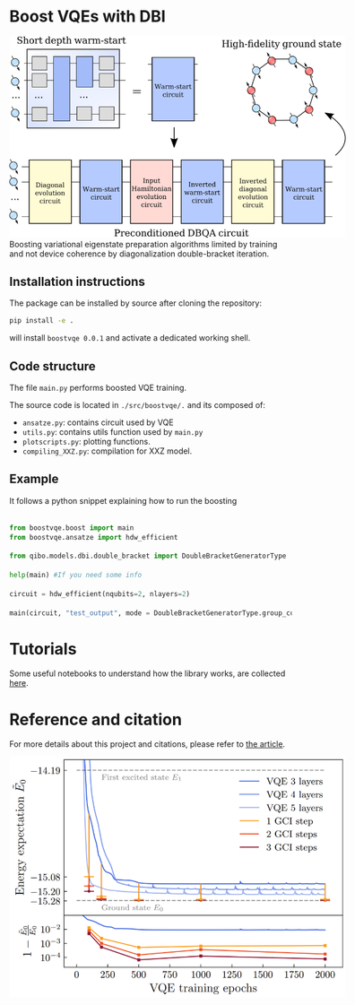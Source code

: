 # Boost VQEs with DBI

<img src="figures/diagram.png" style="solid #000; max-width:600px; max-height:1000px;">
Boosting variational eigenstate preparation algorithms limited by training and not device coherence by diagonalization double-bracket iteration.

## Installation instructions

The package can be installed by source after cloning the repository:

```sh
pip install -e .
```

will install `boostvqe 0.0.1` and activate a dedicated working shell.

## Code structure

The file `main.py` performs boosted VQE training.

The source code is located in `./src/boostvqe/.` and its composed of:

* `ansatze.py`: contains circuit used by VQE
* `utils.py`: contains utils function used by `main.py`
* `plotscripts.py`: plotting functions.
* `compiling_XXZ.py`: compilation for XXZ model.

## Example

It follows a python snippet explaining how to run the boosting

```py

from boostvqe.boost import main
from boostvqe.ansatze import hdw_efficient

from qibo.models.dbi.double_bracket import DoubleBracketGeneratorType

help(main) #If you need some info

circuit = hdw_efficient(nqubits=2, nlayers=2)

main(circuit, "test_output", mode = DoubleBracketGeneratorType.group_commutator)
```

# Tutorials

Some useful notebooks to understand how the library works, are collected [here](notebooks/notebooks_links.md).

# Reference and citation

For more details about this project and citations, please refer to [the article](https://www.arxiv.org/abs/2408.03987).

<img src="figures/hw_preserving_XXZ_10Q3L42S_cma_jumps.png" style="solid #000; max-width:600px; max-height:1000px;">
